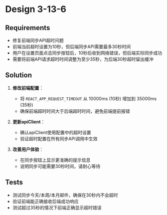 # Design 3-13-6

## Requirements

- 修复前端同步API超时问题
- 前端当前超时设置为10秒，但后端同步API需要最多30秒时间
- 用户在设置页面点击同步按钮后，10秒后收到网络错误，但后端实际同步成功
- 需要将前端API请求超时时间调整为至少35秒，为后端30秒超时留出缓冲

## Solution

1. **修改前端配置**：
   - 将 `REACT_APP_REQUEST_TIMEOUT` 从 10000ms (10秒) 增加到 35000ms (35秒)
   - 确保前端超时时间大于后端超时时间，避免前端提前报错

2. **更新apiClient**：
   - 确认apiClient使用配置中的超时设置
   - 验证超时配置在所有同步API调用中生效

3. **改善用户体验**：
   - 在同步按钮上显示更准确的提示信息
   - 说明同步可能需要30秒时间，请耐心等待

## Tests

- 测试同步今天/本周/本月邮件，确保在30秒内不会超时
- 验证前端能正确接收后端成功响应
- 测试超过35秒的情况下前端正确显示超时错误